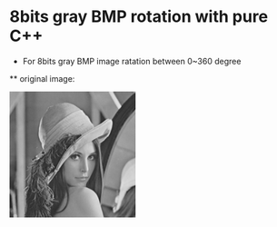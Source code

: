 # 8bits gray BMP rotation with pure C++

* For 8bits gray BMP image ratation between 0~360 degree

** original image:
 
   <img src="/lena.bmp" width="222">


